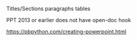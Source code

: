 
Titles/Sections
paragraphs
tables

PPT 2013 or earlier does not have open-doc hook

https://pbpython.com/creating-powerpoint.html
